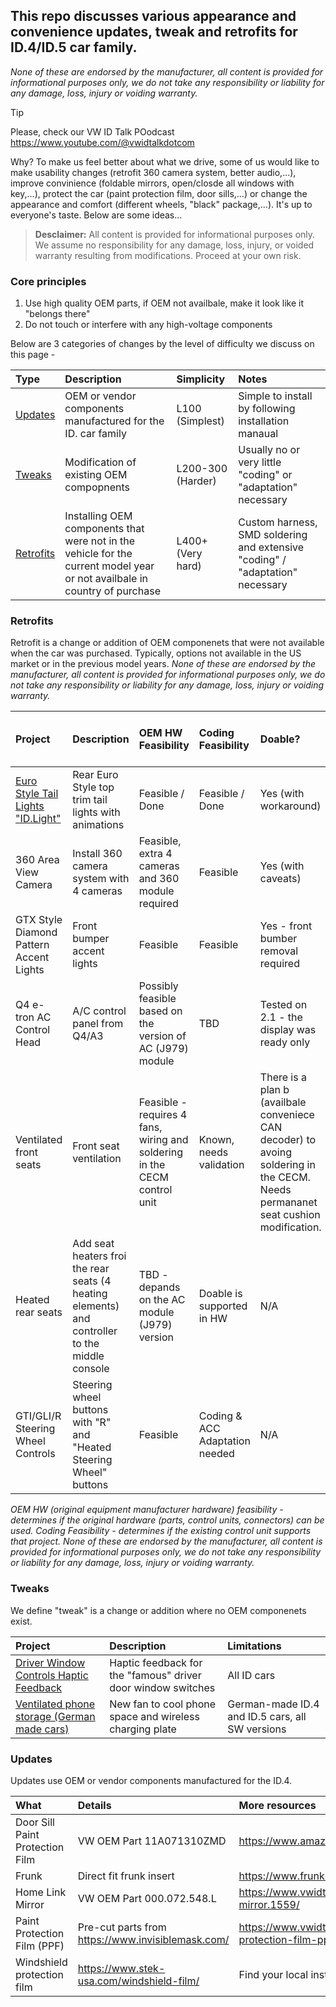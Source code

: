 ## This repo discusses various appearance and convenience updates, tweak and retrofits for ID.4/ID.5 car family. 

_None of these are endorsed by the manufacturer, all content is provided for informational purposes only, we do not take any responsibility or liability for any damage, loss, injury or voiding warranty._

> [!TIP]
> Please, check our VW ID Talk POodcast https://www.youtube.com/@vwidtalkdotcom

Why? To make us feel better about what we drive, some of us would like to make usability changes (retrofit 360 camera system, better audio,...), improve convinience (foldable mirrors, open/closde all windows with key,...), protect the car (paint protection film, door sills,...) or change the appearance and comfort (different wheels, "black" package,...). It's up to everyone's taste. Below are some ideas...

> **Desclaimer:** All content is provided for informational purposes only. We assume no responsibility for any damage, loss, injury, or voided warranty resulting from modifications. Proceed at your own risk.

### Core principles

1.	Use high quality OEM parts, if OEM not availbale, make it look like it "belongs there"
2.	Do not touch or interfere with any high-voltage components

Below are 3 categories of changes by the level of difficulty we discuss on this page - 

| Type | Description | Simplicity | Notes |
| :--- | :--- | :--- | :---  | 
| [Updates](#Updates) | OEM or vendor components manufactured for the ID. car family | L100 (Simplest) | Simple to install by following installation manaual |
| [Tweaks](#Tweaks) | Modification of existing OEM compopnents | L200-300 (Harder) | Usually no or very little "coding" or "adaptation" necessary|
| [Retrofits](#Retrofits) | Installing OEM components that were not in the vehicle for the current model year or not availbale in country of purchase | L400+ (Very hard) | Custom harness, SMD soldering and extensive "coding" / "adaptation" necessary|

### Retrofits
Retrofit is a change or addition of OEM componenets that were not available when the car was purchased. Typically, options not available in the US market or in the previous model years. 
_None of these are endorsed by the manufacturer, all content is provided for informational purposes only, we do not take any responsibility or liability for any damage, loss, injury or voiding warranty._

| Project | Description | OEM HW Feasibility | Coding Feasibility | Doable? | Works in ID.Software version and MY? | WVIDTalk Forum links |
| :------------- | :------------- | :------------- | :---  | :--- | :--- | :---
| [Euro Style Tail Lights "ID.Light"](</Retrofits/Euro%20Style%20Tail%20Lights.md>) | Rear Euro Style top trim tail lights with animations | Feasible / Done | Feasible / Done | Yes (with workaround) | 2.1, 3.1 | https://www.vwidtalk.com/posts/119787/ |
| 360 Area View Camera | Install 360 camera system with 4 cameras | Feasible, extra 4 cameras and 360 module required | Feasible | Yes (with caveats) | POC tested with 3.2 | https://www.vwidtalk.com/posts/275796/ |
| GTX Style Diamond Pattern Accent Lights | Front bumper accent lights | Feasible | Feasible | Yes - front bumber removal required | N/A | https://www.vwidtalk.com/posts/152339/ |
| Q4 e-tron AC Control Head | A/C control panel from Q4/A3 | Possibly feasible based on the version of AC (J979) module | TBD | Tested on 2.1 - the display was ready only | TDB | https://www.vwidtalk.com/posts/112946/ |
| Ventilated front seats | Front seat ventilation | Feasible - requires 4 fans, wiring and soldering in the CECM control unit | Known, needs validation | There is a plan b (availbale conveniece CAN decoder) to avoing soldering in the CECM. Needs permananet seat cushion modification. | Validated in 3.2. | https://www.vwidtalk.com/posts/292287/ |
| Heated rear seats | Add seat heaters froi the rear seats (4 heating elements) and controller to the middle console | TBD - depands on the AC module (J979) version | Doable is supported in HW | N/A | | https://www.vwidtalk.com/posts/279775/ |
| GTI/GLI/R Steering Wheel Controls | Steering wheel buttons with "R" and "Heated Steering Wheel" buttons | Feasible | Coding & ACC Adaptation needed | N/A | N/A | https://www.vwidtalk.com/posts/112011/ |

   _OEM HW (original equipment manufacturer hardware) feasibility - determines if the original hardware (parts, control units, connectors) can be used. Coding Feasibility - determines if the existing control unit supports that project._
_None of these are endorsed by the manufacturer, all content is provided for informational purposes only, we do not take any responsibility or liability for any damage, loss, injury or voiding warranty._

### Tweaks
We define "tweak" is a change or addition where no OEM componenets exist. 

| Project | Description | Limitations
| :------------- | :------------- | :------------- 
| [Driver Window Controls Haptic Feedback](</Tweaks/Driver%20Window%20Controls%20Haptic%20Feedback.md>) | Haptic feedback for the "famous" driver door window switches | All ID cars
| [Ventilated phone storage (German made cars)](</Tweaks/Ventilated%20Phone%20Storage.md>) | New fan to cool phone space and wireless charging plate | German-made ID.4 and ID.5 cars, all SW versions

### Updates
Updates use OEM or vendor components manufactured for the ID.4. 

| What | Details | More resources
| :------------- | :------------- | :------------- 
| Door Sill Paint Protection Film | VW OEM Part 11A071310ZMD | https://www.amazon.de/-/en/gp/product/B08NWF3H6P 
| Frunk | Direct fit frunk insert | https://www.frunk.at/produkt/set-vw-id-4-id-5-frunk/
| Home Link Mirror | VW OEM Part 000.072.548.L | https://www.vwidtalk.com/threads/homelink-mirror.1559/
| Paint Protection Film (PPF) | Pre-cut parts from https://www.invisiblemask.com/  | https://www.vwidtalk.com/threads/3m-paint-protection-film-ppf-installed.4493/#post-69585
| Windshield protection film | https://www.stek-usa.com/windshield-film/ |  Find your local installer
